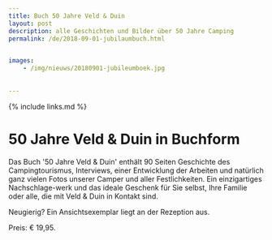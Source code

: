 ```yaml
---
title: Buch 50 Jahre Veld & Duin
layout: post
description: alle Geschichten und Bilder über 50 Jahre Camping
permalink: /de/2018-09-01-jubilaumbuch.html

    
images: 
    - /img/nieuws/20180901-jubileumboek.jpg
    
    
---
```


{% include links.md %}

# 50 Jahre Veld & Duin in Buchform

Das Buch '50 Jahre Veld & Duin' enthält 90 Seiten Geschichte des Campingtourismus, Interviews, einer Entwicklung der Arbeiten und natürlich ganz vielen Fotos unserer Camper und aller Festlichkeiten. Ein einzigartiges Nachschlage-werk und das ideale Geschenk für Sie selbst, Ihre Familie oder alle, die mit Veld & Duin in Kontakt sind.

Neugierig? Ein Ansichtsexemplar liegt an der Rezeption aus.

Preis: € 19,95.


